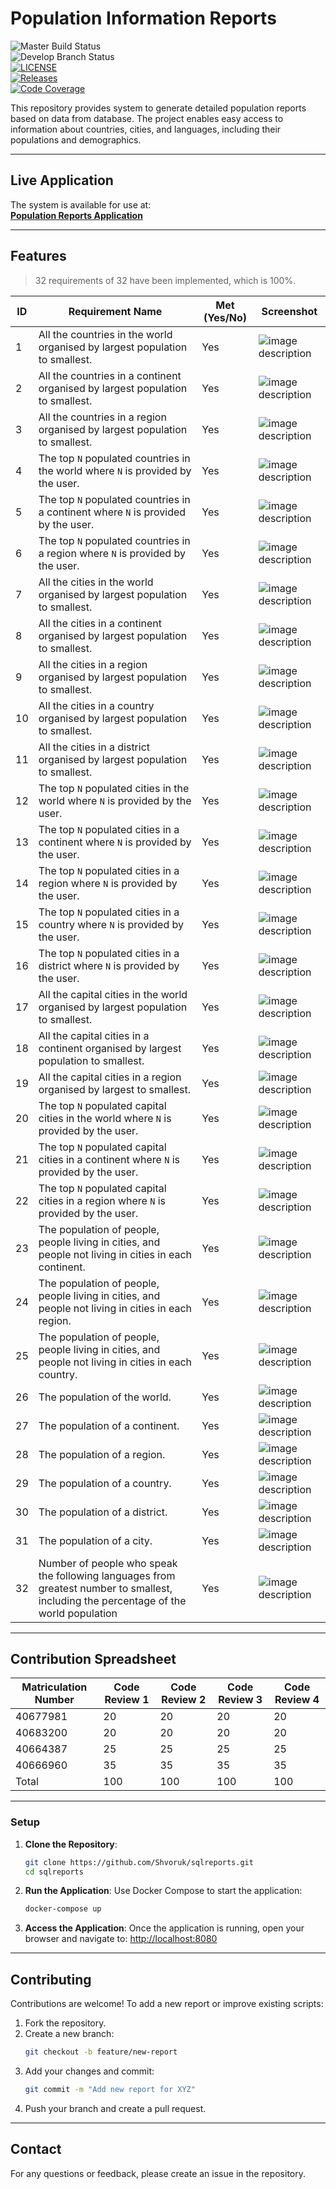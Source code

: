 
# **Population Information Reports**

![Master Build Status](https://img.shields.io/github/actions/workflow/status/Shvoruk/sqlreports/master.yml?branch=master)  
![Develop Branch Status](https://img.shields.io/github/actions/workflow/status/Shvoruk/sqlreports/develop.yml?branch=develop)  
[![LICENSE](https://img.shields.io/github/license/Shvoruk/sqlreports.svg?style=flat-square)](https://github.com/Shvoruk/sqlreports/blob/master/LICENSE)  
[![Releases](https://img.shields.io/github/release/Shvoruk/sqlreports/all.svg?include_prereleases&style=flat-square)](https://github.com/Shvoruk/sqlreports/releases)  
[![Code Coverage](https://codecov.io/github/Shvoruk/sqlreports/branch/master/graph/badge.svg?token=ob1cArXXM6)](https://app.codecov.io/github/Shvoruk/sqlreports)

This repository provides system to generate detailed population reports based on data from database. The project enables easy access to information about countries, cities, and languages, including their populations and demographics.

---

## **Live Application**

The system is available for use at:  
[**Population Reports Application**](https://population-reports-bhehbbbsd5fdche9.ukwest-01.azurewebsites.net/)

---

## **Features**
> 32 requirements of 32 have been implemented, which is 100%.

| **ID** | **Requirement Name**                                                                                                                   | **Met (Yes/No)** | **Screenshot**                        |
|--------|----------------------------------------------------------------------------------------------------------------------------------------|------------------|---------------------------------------|
| 1      | All the countries in the world organised by largest population to smallest.                                                            | Yes              | ![image description](imgs/img.png)    |
| 2      | All the countries in a continent organised by largest population to smallest.                                                          | Yes              | ![image description](imgs/img_1.png)  |
| 3      | All the countries in a region organised by largest population to smallest.                                                             | Yes              | ![image description](imgs/img_2.png)  |
| 4      | The top `N` populated countries in the world where `N` is provided by the user.                                                        | Yes              | ![image description](imgs/img_3.png)  |
| 5      | The top `N` populated countries in a continent where `N` is provided by the user.                                                      | Yes              | ![image description](imgs/img_4.png)  |
| 6      | The top `N` populated countries in a region where `N` is provided by the user.                                                         | Yes              | ![image description](imgs/img_5.png)  |
| 7      | All the cities in the world organised by largest population to smallest.                                                               | Yes              | ![image description](imgs/img_6.png)  |
| 8      | All the cities in a continent organised by largest population to smallest.                                                             | Yes              | ![image description](imgs/img_7.png)  |
| 9      | All the cities in a region organised by largest population to smallest.                                                                | Yes              | ![image description](imgs/img_8.png)  |
| 10     | All the cities in a country organised by largest population to smallest.                                                               | Yes              | ![image description](imgs/img_9.png)  |
| 11     | All the cities in a district organised by largest population to smallest.                                                              | Yes              | ![image description](imgs/img_10.png) |
| 12     | The top `N` populated cities in the world where `N` is provided by the user.                                                           | Yes              | ![image description](imgs/img_11.png) |
| 13     | The top `N` populated cities in a continent where `N` is provided by the user.                                                         | Yes              | ![image description](imgs/img_12.png) |
| 14     | The top `N` populated cities in a region where `N` is provided by the user.                                                            | Yes              | ![image description](imgs/img_13.png) |
| 15     | The top `N` populated cities in a country where `N` is provided by the user.                                                           | Yes              | ![image description](imgs/img_14.png) |
| 16     | The top `N` populated cities in a district where `N` is provided by the user.                                                          | Yes              | ![image description](imgs/img_15.png) |
| 17     | All the capital cities in the world organised by largest population to smallest.                                                       | Yes              | ![image description](imgs/img_16.png) |
| 18     | All the capital cities in a continent organised by largest population to smallest.                                                     | Yes              | ![image description](imgs/img_17.png) |
| 19     | All the capital cities in a region organised by largest to smallest.                                                                   | Yes              | ![image description](imgs/img_18.png) |
| 20     | The top `N` populated capital cities in the world  where `N` is provided by the user.                                                  | Yes              | ![image description](imgs/img_19.png) |
| 21     | The top `N` populated capital cities in a continent where `N` is provided by the user.                                                 | Yes              | ![image description](imgs/img_20.png) |
| 22     | The top `N` populated capital cities in a region where `N` is provided by the user.                                                    | Yes              | ![image description](imgs/img_21.png) |
| 23     | The population of people, people living in cities, and people not living in cities in each continent.                                  | Yes              | ![image description](imgs/img_22.png) |
| 24     | The population of people, people living in cities, and people not living in cities in each region.                                     | Yes              | ![image description](imgs/img_23.png) |
| 25     | The population of people, people living in cities, and people not living in cities in each country.                                    | Yes              | ![image description](imgs/img_24.png) |
| 26     | The population of the world.                                                                                                           | Yes              | ![image description](imgs/img_25.png) |
| 27     | The population of a continent.                                                                                                         | Yes              | ![image description](imgs/img_26.png) |
| 28     | The population of a region.                                                                                                            | Yes              | ![image description](imgs/img_27.png) |
| 29     | The population of a country.                                                                                                           | Yes              | ![image description](imgs/img_28.png) |
| 30     | The population of a district.                                                                                                          | Yes              | ![image description](imgs/img_30.png) |
| 31     | The population of a city.                                                                                                              | Yes              | ![image description](imgs/img_29.png) |
| 32     | Number of people who speak  the following languages from greatest number to smallest, including the percentage of the world population | Yes              | ![image description](imgs/img_31.png) |

---

## **Contribution Spreadsheet**

| Matriculation Number | Code Review 1 | Code Review 2 | Code Review 3 | Code Review 4 |
|----------------------|---------------|---------------|---------------|---------------|
| 40677981             | 20            | 20            | 20            | 20            |
| 40683200             | 20            | 20            | 20            | 20            |
| 40664387             | 25            | 25            | 25            | 25            |
| 40666960             | 35            | 35            | 35            | 35            |
| Total                | 100           | 100           | 100           | 100           |

---

### **Setup**

1. **Clone the Repository**:
   ```bash
   git clone https://github.com/Shvoruk/sqlreports.git
   cd sqlreports
   ```

2. **Run the Application**:
   Use Docker Compose to start the application:
   ```bash
   docker-compose up
   ```

3. **Access the Application**:
   Once the application is running, open your browser and navigate to:
   [http://localhost:8080](http://localhost:8080)

---

## **Contributing**

Contributions are welcome! To add a new report or improve existing scripts:

1. Fork the repository.
2. Create a new branch:
   ```bash
   git checkout -b feature/new-report
   ```
3. Add your changes and commit:
   ```bash
   git commit -m "Add new report for XYZ"
   ```
4. Push your branch and create a pull request.

---

## **Contact**
For any questions or feedback, please create an issue in the repository.
